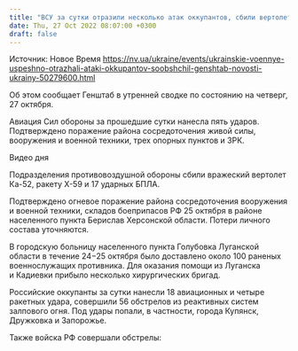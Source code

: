 ```yaml
---
title: "ВСУ за сутки отразили несколько атак оккупантов, сбили вертолет Ка-52 и 17 беспилотников — Генштаб"
date: Thu, 27 Oct 2022 08:07:00 +0300
draft: false
---
```

Источник: Новое Время https://nv.ua/ukraine/events/ukrainskie-voennye-uspeshno-otrazhali-ataki-okkupantov-soobshchil-genshtab-novosti-ukrainy-50279600.html


 Об этом сообщает Генштаб в утренней сводке по состоянию на четверг, 27 октября.

Авиация Сил обороны за прошедшие сутки нанесла пять ударов. Подтверждено поражение района сосредоточения живой силы, вооружения и военной техники, трех опорных пунктов и ЗРК.

 Видео дня   

Подразделения противовоздушной обороны сбили вражеский вертолет Ка-52, ракету Х-59 и 17 ударных БПЛА.

Подтверждено огневое поражение района сосредоточения вооружения и военной техники, складов боеприпасов РФ 25 октября в районе населенного пункта Берислав Херсонской области. Потери личного состава уточняются.

В городскую больницу населенного пункта Голубовка Луганской области в течение 24−25 октября было доставлено около 100 раненых военнослужащих противника. Для оказания помощи из Луганска и Кадиевки прибыло несколько хирургических бригад.

Российские оккупанты за сутки нанесли 18 авиационных и четыре ракетных удара, совершили 56 обстрелов из реактивных систем залпового огня. Под удары попали, в частности, города Купянск, Дружковка и Запорожье.

Также войска РФ совершали обстрелы:
